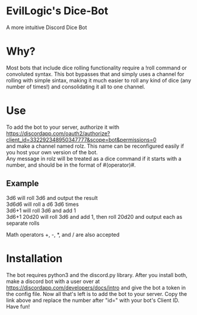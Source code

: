 # EvilLogic's Dice-Bot
A more intuitive Discord Dice Bot

# Why?
Most bots that include dice rolling functionality require a !roll command or convoluted syntax. This bot bypasses that and simply uses a channel for rolling with simple sintax, making it much easier to roll any kind of dice (any number of times!) and consolidating it all to one channel.

# Use
To add the bot to your server, authorize it with <br />
https://discordapp.com/oauth2/authorize?client_id=332292348950347777&scope=bot&permissions=0 <br />
and make a channel named rolz. This name can be reconfigured easily if you host your own version of the bot.<br />
Any message in rolz will be treated as a dice command if it starts with a number, and should be in the format of #(operator)#.<br />

## Example<br />
3d6 will roll 3d6 and output the result<br />
3d6d6 will roll a d6 3d6 times<br />
3d6+1 will roll 3d6 and add 1<br />
3d6+1 20d20 will roll 3d6 and add 1, then roll 20d20 and output each as separate rolls<br />

Math operators +, -, *, and / are also accepted

# Installation
The bot requires python3 and the discord.py library.
After you install both, make a discord bot with a user over at
https://discordapp.com/developers/docs/intro
and give the bot a token in the config file.
Now all that's left is to add the bot to your server. Copy the link above and replace the number after "id=" with your bot's Client ID.
Have fun!
